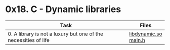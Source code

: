 # 0x18. C - Dynamic libraries

|Task|Files|
|----|-----|
|0. A library is not a luxury but one of the necessities of life|[libdynamic.so](./libdynamic.so)<br>[main.h](./main.h)|

